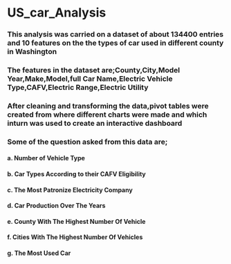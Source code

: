 # US_car_Analysis
### This analysis was carried on a dataset of about 134400 entries and 10 features on the the types of car used in different county in Washington
### The features in the dataset are;County,City,Model Year,Make,Model,full Car Name,Electric Vehicle Type,CAFV,Electric Range,Electric Utility
### After cleaning and transforming the data,pivot tables were created from where different charts were made and which inturn was used to create an interactive dashboard
### Some of the question asked from this data are;
#### a. Number of Vehicle Type
#### b. Car Types According to their CAFV Eligibility
#### c. The Most Patronize Electricity Company
#### d. Car Production Over The Years
#### e. County With The Highest Number Of Vehicle
#### f. Cities  With The Highest Number Of Vehicles
#### g. The Most Used Car
